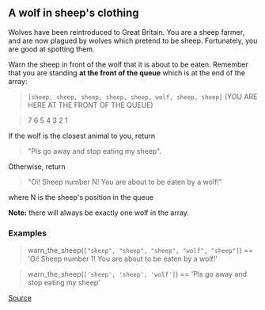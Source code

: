 ## A wolf in sheep's clothing

Wolves have been reintroduced to Great Britain. You are a sheep farmer, and are now plagued by wolves which pretend to be sheep. Fortunately, you are good at spotting them.

Warn the sheep in front of the wolf that it is about to be eaten. Remember that you are standing **at the front of the queue** which is at the end of the array:

> `[sheep, sheep, sheep, sheep, sheep, wolf, sheep, sheep]` (YOU ARE HERE AT THE FRONT OF THE QUEUE)

>   7      6      5      4      3            2      1

If the wolf is the closest animal to you, return

> "Pls go away and stop eating my sheep". 

Otherwise, return

> "Oi! Sheep number N! You are about to be eaten by a wolf!" 

where N is the sheep's position in the queue

**Note:** there will always be exactly one wolf in the array.

### Examples

> warn_the_sheep(`["sheep", "sheep", "sheep", "wolf", "sheep"]`) == 'Oi! Sheep number 1! You are about to be eaten by a wolf!'

> warn_the_sheep(`['sheep', 'sheep', 'wolf']`) == 'Pls go away and stop eating my sheep'

[Source](https://www.codewars.com/kata/5c8bfa44b9d1192e1ebd3d15/train/python)